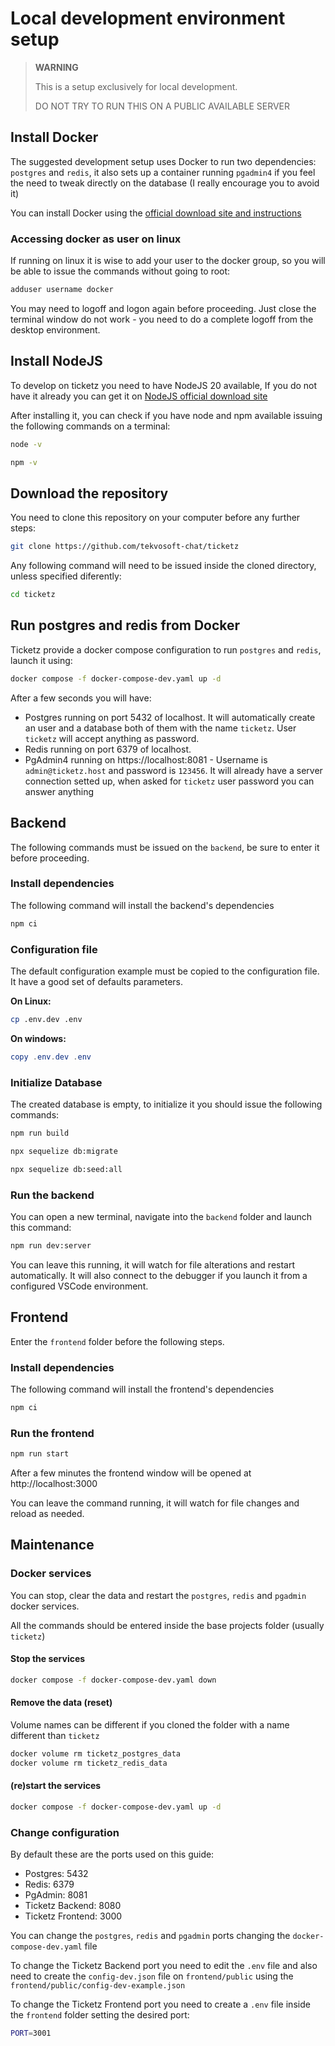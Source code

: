 # Local development environment setup

> **WARNING**
>
> This is a setup exclusively for local development.
>
> DO NOT TRY TO RUN THIS ON A PUBLIC AVAILABLE SERVER

## Install Docker

The suggested development setup uses Docker to run two dependencies: `postgres` and `redis`, it also sets up a container running `pgadmin4` if you feel the need to tweak directly on the database (I really encourage you to avoid it)

You can install Docker using the [official download site and instructions](https://docs.docker.com/engine/install/)

### Accessing docker as user on linux

If running on linux it is wise to add your user to the docker group, so you will be able to issue the commands without going to root:

```bash
adduser username docker
```

You may need to logoff and logon again before proceeding. Just close the terminal window do not work - you need to do a complete logoff from the desktop environment.

## Install NodeJS

To develop on ticketz you need to have NodeJS 20 available, If you do not have it already you can get it on [NodeJS official download site](https://nodejs.org/en/download/prebuilt-binaries)

After installing it, you can check if you have node and npm available issuing the following commands on a terminal:

```bash
node -v

npm -v
```

## Download the repository

You need to clone this repository on your computer before any further steps:

```bash
git clone https://github.com/tekvosoft-chat/ticketz
```

Any following command will need to be issued inside the cloned directory, unless specified diferently:

```bash
cd ticketz
```

## Run postgres and redis from Docker

Ticketz provide a docker compose configuration to run `postgres` and `redis`, launch it using:

```bash
docker compose -f docker-compose-dev.yaml up -d
```

After a few seconds you will have:

* Postgres running on port 5432 of localhost. It will automatically create an user and a database both of them with the name `ticketz`. User `ticketz` will accept anything as password.
* Redis running on port 6379 of localhost.
* PgAdmin4 running on https://localhost:8081 - Username is `admin@ticketz.host` and password is `123456`. It will already have a server connection setted up, when asked for `ticketz` user password you can answer anything

## Backend

The following commands must be issued on the `backend`, be sure to enter it before proceeding.

### Install dependencies

The following command will install the backend's dependencies

```bash
npm ci
```

### Configuration file

The default configuration example must be copied to the configuration file. It have a good set of defaults parameters.

**On Linux:**

```bash
cp .env.dev .env
```

**On windows:**

```powershell
copy .env.dev .env
```

### Initialize Database

The created database is empty, to initialize it you should issue the following commands:

```bash
npm run build

npx sequelize db:migrate

npx sequelize db:seed:all
```

### Run the backend

You can open a new terminal, navigate into the `backend` folder and launch this command:

```bash
npm run dev:server
```

You can leave this running, it will watch for file alterations and restart automatically. It will also connect to the debugger if you launch it from a configured VSCode environment.


## Frontend

Enter the `frontend` folder before the following steps.

### Install dependencies

The following command will install the frontend's dependencies

```bash
npm ci
```

### Run the frontend

```bash
npm run start
```

After a few minutes the frontend window will be opened at http://localhost:3000

You can leave the command running, it will watch for file changes and reload as needed.


## Maintenance

### Docker services

You can stop, clear the data and restart the `postgres`, `redis` and `pgadmin` docker services.

All the commands should be entered inside the base projects folder (usually `ticketz`)

#### Stop the services

```bash
docker compose -f docker-compose-dev.yaml down
```

#### Remove the data (reset)

Volume names can be different if you cloned the folder with a name different than `ticketz`

```bash
docker volume rm ticketz_postgres_data
docker volume rm ticketz_redis_data
```

#### (re)start the services

```bash
docker compose -f docker-compose-dev.yaml up -d
```

### Change configuration

By default these are the ports used on this guide:

* Postgres: 5432
* Redis: 6379
* PgAdmin: 8081
* Ticketz Backend: 8080
* Ticketz Frontend: 3000

You can change the `postgres`, `redis` and `pgadmin` ports changing the `docker-compose-dev.yaml` file

To change the Ticketz Backend port you need to edit the `.env` file and also need to create the `config-dev.json` file on `frontend/public` using the `frontend/public/config-dev-example.json`

To change the Ticketz Frontend port you need to create a `.env` file inside the `frontend` folder setting the desired port:

```bash
PORT=3001
```
